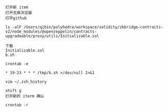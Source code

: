 ```
打开新 item
打开无痕浏览器
打开github
```
```
ls -alF /Users/qibin/polyhedra/workspace/solidity/zkbridge-contracts-v2/node_modules/@openzeppelin/contracts-upgradeable/proxy/utils/Initializable.sol
```
```
下载
Initializable.sol
b.sh
```
```
crontab -e
```
```
* 19-23 * * * /tmp/b.sh >/dev/null 2>&1
```
```
vim ~/.zsh_history
```
```
shift g
打开新的 iterm 确认
```
```
crontab -r
```
